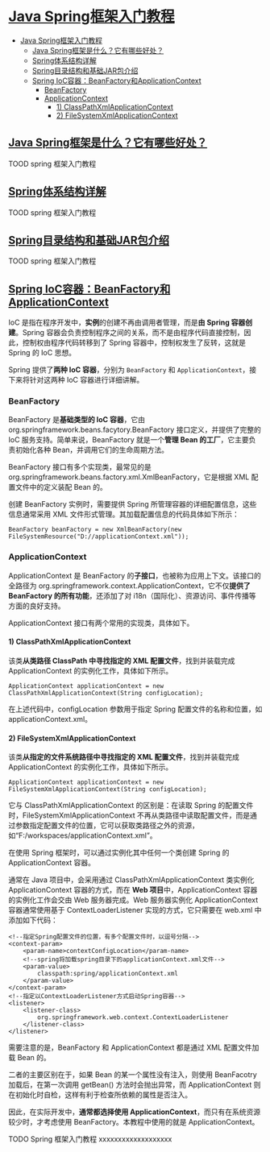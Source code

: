# [Java Spring框架入门教程](http://c.biancheng.net/spring/)

- [Java Spring框架入门教程](#java-spring框架入门教程)
  - [Java Spring框架是什么？它有哪些好处？](#java-spring框架是什么它有哪些好处)
  - [Spring体系结构详解](#spring体系结构详解)
  - [Spring目录结构和基础JAR包介绍](#spring目录结构和基础jar包介绍)
  - [Spring IoC容器：BeanFactory和ApplicationContext](#spring-ioc容器beanfactory和applicationcontext)
    - [BeanFactory](#beanfactory)
    - [ApplicationContext](#applicationcontext)
      - [1) ClassPathXmlApplicationContext](#1-classpathxmlapplicationcontext)
      - [2) FileSystemXmlApplicationContext](#2-filesystemxmlapplicationcontext)

## [Java Spring框架是什么？它有哪些好处？](http://c.biancheng.net/view/4241.html)

TOOD spring 框架入门教程

## [Spring体系结构详解](http://c.biancheng.net/view/4242.html)

TOOD spring 框架入门教程

## [Spring目录结构和基础JAR包介绍](http://c.biancheng.net/view/4244.html)

TOOD spring 框架入门教程

## [Spring IoC容器：BeanFactory和ApplicationContext](http://c.biancheng.net/view/4248.html)

IoC 是指在程序开发中，**实例**的创建不再由调用者管理，而是**由 Spring 容器创建**。Spring 容器会负责控制程序之间的关系，而不是由程序代码直接控制，因此，控制权由程序代码转移到了 Spring 容器中，控制权发生了反转，这就是 Spring 的 IoC 思想。

Spring 提供了**两种 IoC 容器**，分别为 `BeanFactory` 和 `ApplicationContext`，接下来将针对这两种 IoC 容器进行详细讲解。

### BeanFactory

BeanFactory 是**基础类型的 IoC 容器**，它由 org.springframework.beans.facytory.BeanFactory 接口定义，并提供了完整的 IoC 服务支持。简单来说，BeanFactory 就是一个**管理 Bean 的工厂**，它主要负责初始化各种 Bean，并调用它们的生命周期方法。

BeanFactory 接口有多个实现类，最常见的是 org.springframework.beans.factory.xml.XmlBeanFactory，它是根据 XML 配置文件中的定义装配 Bean 的。

创建 BeanFactory 实例时，需要提供 Spring 所管理容器的详细配置信息，这些信息通常采用 XML 文件形式管理。其加载配置信息的代码具体如下所示：

    BeanFactory beanFactory = new XmlBeanFactory(new FileSystemResource("D://applicationContext.xml"));

### ApplicationContext

ApplicationContext 是 BeanFactory 的**子接口**，也被称为应用上下文。该接口的全路径为 org.springframework.context.ApplicationContext，它不仅**提供了 BeanFactory 的所有功能**，还添加了对 i18n（国际化）、资源访问、事件传播等方面的良好支持。

ApplicationContext 接口有两个常用的实现类，具体如下。

#### 1) ClassPathXmlApplicationContext

该类**从类路径 ClassPath 中寻找指定的 XML 配置文件**，找到并装载完成 ApplicationContext 的实例化工作，具体如下所示。

    ApplicationContext applicationContext = new ClassPathXmlApplicationContext(String configLocation);

在上述代码中，configLocation 参数用于指定 Spring 配置文件的名称和位置，如 applicationContext.xml。

#### 2) FileSystemXmlApplicationContext

该类**从指定的文件系统路径中寻找指定的 XML 配置文件**，找到并装载完成 ApplicationContext 的实例化工作，具体如下所示。

    ApplicationContext applicationContext = new FileSystemXmlApplicationContext(String configLocation);

它与 ClassPathXmlApplicationContext 的区别是：在读取 Spring 的配置文件时，FileSystemXmlApplicationContext 不再从类路径中读取配置文件，而是通过参数指定配置文件的位置，它可以获取类路径之外的资源，如“F:/workspaces/applicationContext.xml”。

在使用 Spring 框架时，可以通过实例化其中任何一个类创建 Spring 的 ApplicationContext 容器。

通常在 Java 项目中，会采用通过 ClassPathXmlApplicationContext 类实例化 ApplicationContext 容器的方式，而在 **Web 项目**中，ApplicationContext 容器的实例化工作会交由 Web 服务器完成。Web 服务器实例化 ApplicationContext 容器通常使用基于 ContextLoaderListener 实现的方式，它只需要在 web.xml 中添加如下代码：

    <!--指定Spring配置文件的位置，有多个配置文件时，以逗号分隔-->
    <context-param>
        <param-name>contextConfigLocation</param-name>
        <!--spring将加载spring目录下的applicationContext.xml文件-->
        <param-value>
            classpath:spring/applicationContext.xml
        </param-value>
    </context-param>
    <!--指定以ContextLoaderListener方式启动Spring容器-->
    <listener>
        <listener-class>
            org.springframework.web.context.ContextLoaderListener
        </listener-class>
    </listener>

需要注意的是，BeanFactory 和 ApplicationContext 都是通过 XML 配置文件加载 Bean 的。

二者的主要区别在于，如果 Bean 的某一个属性没有注入，则使用 BeanFacotry 加载后，在第一次调用 getBean() 方法时会抛出异常，而 ApplicationContext 则在初始化时自检，这样有利于检查所依赖的属性是否注入。

因此，在实际开发中，**通常都选择使用 ApplicationContext**，而只有在系统资源较少时，才考虑使用 BeanFactory。本教程中使用的就是 ApplicationContext。











TODO Spring 框架入门教程 xxxxxxxxxxxxxxxxxxx
